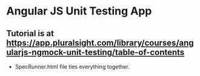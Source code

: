 # Angular JS Unit Testing App 

## Tutorial is at https://app.pluralsight.com/library/courses/angularjs-ngmock-unit-testing/table-of-contents

   * SpecRunner.html file ties everything together.